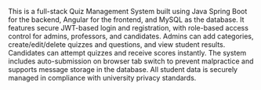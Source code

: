 This is a full-stack Quiz Management System built using Java Spring Boot for the backend, Angular for the frontend, and MySQL as the database. It features secure JWT-based login and registration, with role-based access control for admins, professors, and candidates. Admins can add categories, create/edit/delete quizzes and questions, and view student results. Candidates can attempt quizzes and receive scores instantly. The system includes auto-submission on browser tab switch to prevent malpractice and supports message storage in the database. All student data is securely managed in compliance with university privacy standards.

